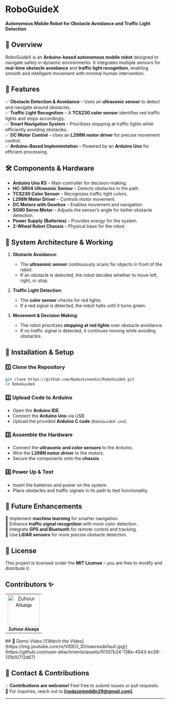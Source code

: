 # **RoboGuideX**  
**Autonomous Mobile Robot for Obstacle Avoidance and Traffic Light Detection**  

## **📌 Overview**  
RoboGuideX is an **Arduino-based autonomous mobile robot** designed to navigate safely in dynamic environments. It integrates multiple sensors for **real-time obstacle avoidance** and **traffic light recognition**, enabling smooth and intelligent movement with minimal human intervention.  

## **🔹 Features**  
✅ **Obstacle Detection & Avoidance** – Uses an **ultrasonic sensor** to detect and navigate around obstacles.  
✅ **Traffic Light Recognition** – A **TCS230 color sensor** identifies red traffic lights and stops accordingly.  
✅ **Smart Navigation System** – Prioritizes stopping at traffic lights while efficiently avoiding obstacles.  
✅ **DC Motor Control** – Uses an **L298N motor driver** for precise movement control.  
✅ **Arduino-Based Implementation** – Powered by an **Arduino Uno** for efficient processing.  

## **🛠️ Components & Hardware**  
- **Arduino Uno R3** – Main controller for decision-making.  
- **HC-SR04 Ultrasonic Sensor** – Detects obstacles in the path.  
- **TCS230 Color Sensor** – Recognizes traffic light colors.  
- **L298N Motor Driver** – Controls motor movement.  
- **DC Motors with Gearbox** – Enables movement and navigation.  
- **SG90 Servo Motor** – Adjusts the sensor’s angle for better obstacle detection.  
- **Power Supply (Batteries)** – Provides energy for the system.  
- **2-Wheel Robot Chassis** – Physical base for the robot.  

## **🔧 System Architecture & Working**  
1. **Obstacle Avoidance**:  
   - The **ultrasonic sensor** continuously scans for objects in front of the robot.  
   - If an obstacle is detected, the robot decides whether to move left, right, or stop.  

2. **Traffic Light Detection**:  
   - The **color sensor** checks for red lights.  
   - If a red signal is detected, the robot halts until it turns green.  

3. **Movement & Decision Making**:  
   - The robot prioritizes **stopping at red lights** over obstacle avoidance.  
   - If no traffic signal is detected, it continues moving while avoiding obstacles.  

## **📜 Installation & Setup**  
### **1️⃣ Clone the Repository**  
```bash
git clone https://github.com/Nadazeineedin/RoboGuideX.git
cd RoboGuideX
```
### **2️⃣ Upload Code to Arduino**  
- Open the **Arduino IDE**.  
- Connect the **Arduino Uno** via USB.  
- Upload the provided **Arduino C code** (`RoboGuideX.ino`).  

### **3️⃣ Assemble the Hardware**  
- Connect the **ultrasonic and color sensors** to the Arduino.  
- Wire the **L298N motor driver** to the motors.  
- Secure the components onto the **chassis**.  

### **4️⃣ Power Up & Test**  
- Insert the batteries and power on the system.  
- Place obstacles and traffic signals in its path to test functionality.  

## **📌 Future Enhancements**  
🔹 Implement **machine learning** for smarter navigation.  
🔹 Enhance **traffic signal recognition** with more color detection.  
🔹 Integrate **GPS and Bluetooth** for remote control and tracking.  
🔹 Use **LiDAR sensors** for more precise obstacle detection.  

## **📄 License**  
This project is licensed under the **MIT License** – you are free to modify and distribute it.


## Contributors ✨

<table>
  <tr>
    <td align="center">
      <a href="https://github.com/zuhouralsaqa">
        <img src="https://github.com/zuhouralsaqa.png" width="100px;" alt="Zuhour Alsaqa"/>
        <br /><sub><b>Zuhour Alsaqa</b></sub>
      </a>
    </td>
  </tr>
</table>
## 🎥 Demo Video  
[![Watch the Video](https://img.youtube.com/vi/VIDEO_ID/maxresdefault.jpg)](https://github.com/user-attachments/assets/5f307b24-138e-4543-bc58-131b10712d67)


## **📩 Contact & Contributions**  
💡 **Contributions are welcome!** Feel free to submit issues or pull requests.  
📧 For inquiries, reach out to **[nadazeineddin29@gmail.com]**.  

---

